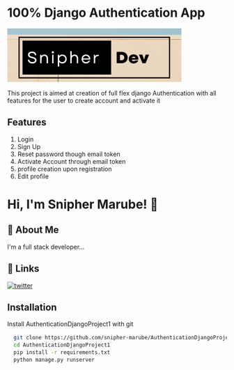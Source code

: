 

# 100% Django Authentication App
<img src="https://github.com/snipher-marube/AuthenticationDjangoProject1/blob/master/static/media/gitLogo.png" center>

This project is aimed at creation of full flex django Authentication with all features for the user to create account and activate it


## Features

1. Login
2. Sign Up
3. Reset password though email token
4. Activate Account through email token
5. profile creation upon registration
6. Edit profile


# Hi, I'm Snipher Marube! 👋


## 🚀 About Me
I'm a full stack developer...

## 🔗 Links
[![twitter](https://img.shields.io/badge/twitter-1DA1F2?style=for-the-badge&logo=twitter&logoColor=white)](https://twitter.com/snipherdev)


## Installation

Install AuthenticationDjangoProject1 with git

```bash
  git clone https://github.com/snipher-marube/AuthenticationDjangoProject1.git
  cd AuthenticationDjangoProject1
  pip install -r requirements.txt
  python manage.py runserver
```
    
